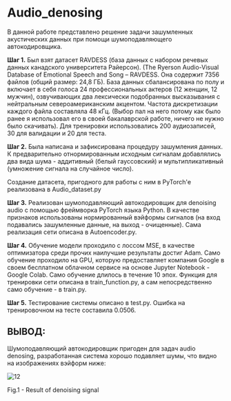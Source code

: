 # Audio_denosing

В данной работе представлено решение задачи зашумленных акустических данных при помощи шумоподавляющего автокодировщика.

**Шаг 1.** Был взят датасет RAVDESS (база данных с набором речевых данных канадского университета Райерсон). (The Ryerson Audio-Visual Database of Emotional Speech and Song – RAVDESS. Она содержит 7356 файлов (общий размер: 24,8 ГБ). База данных сбалансирована по полу и включает в себя голоса 24 профессиональных актеров (12 женщин, 12 мужчин), озвучивающих два лексически подобранных высказывания с нейтральным североамериканским акцентом. Частота дискретизации каждого файла составляла 48 кГц.
(Выбор пал на него потому как было ранее я использовал его в своей бакалаврской работе, ничего не нужно было скачивать). Для тренировки использовались 200 аудиозаписей, 30 для валидации и 20 для теста.

**Шаг 2.** Была написана и зафиксирована процедуру зашумления данных. К предварительно отнормированным исходным сигналам добавлялись два вида шума - аддитивный (белый гауссовский) и мультипликативный (умножение сигнала на случайное число). 

Создание датасета, пригодного для работы с ним в PyTorch'e реализована в Audio_dataset.py

**Шаг 3.** Реализован шумоподавляющий автокодировщик для denoising audio с помощью фреймворка PyTorch языка Python. В качестве признаков использованы нормированный вэйформы сигналов (на вход подавались зашумленные данные, на выход - очищенные). Сама реализация сети описана в Autoencoder.py.

**Шаг 4.** Обучение модели проходило с лоссом MSE, в качестве оптимизатора среди прочих наилучшие результаты достиг Adam. Само обучение проходило на GPU, которую предоставляет компания Google в своем бесплатном облачном сервисе на основе Jupyter Notebook - Google Colab. Само обучение длилось в течение 10 эпох. Функция для тренировки сети описана в train_function.py, а сам непосредственно само обучение - в train.py.

**Шаг 5.** Тестирование системы описано в test.py. Ошибка на тренировочном на тесте составила 0.0506. 

## ВЫВОД:
Шумоподавляющий автокодировщик пригоден для задач audio denosing, разработанная система хорошо подавляет шумы, что видно на изображениях вэйформ ниже:

![12](https://user-images.githubusercontent.com/60327928/107619179-d2417780-6c63-11eb-9243-544e6b5922e6.png)

Fig.1 - Result of denoising signal
